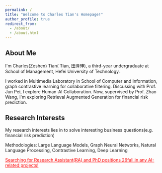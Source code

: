```yaml
---
permalink: /
title: "Welcome to Charles Tian's Homepage!"
author_profile: true
redirect_from: 
  - /about/
  - /about.html
---
```


## About Me

I'm Charles(Zeshen) Tian( Tian, 田泽珅), a third-year undergraduate at School of Management, Hefei University of Technology.

I worked in Multimedia Laboratory in School of Computer and Information, graph contrastive learning for collaborative filtering. Discussing with Prof. Jun Pei, I explore Human-AI Collaboration. Now, supervised by Prof. Zhao Wang, I'm exploring Retrieval Augmented Generation for financial risk prediction.

## Research Interests

My research interests lies in to solve interesting business questions(e.g. financial risk prediction)

Methodologies: Large Language Models, Graph Neural Networks, Natural Language Processing, Contrastive Learning, Deep Learning



<span style="color:red;"><u>Searching for Research Assistant(RA) and PhD positions 26fall in any AI-related projects!</u></span>

